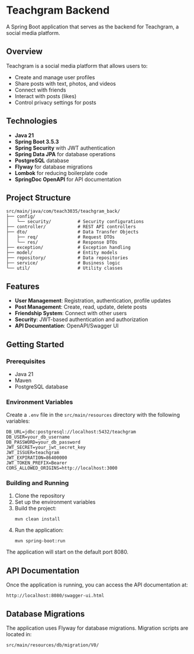 # Teachgram Backend

A Spring Boot application that serves as the backend for Teachgram, a social media platform.

## Overview

Teachgram is a social media platform that allows users to:
- Create and manage user profiles
- Share posts with text, photos, and videos
- Connect with friends
- Interact with posts (likes)
- Control privacy settings for posts

## Technologies

- **Java 21**
- **Spring Boot 3.5.3**
- **Spring Security** with JWT authentication
- **Spring Data JPA** for database operations
- **PostgreSQL** database
- **Flyway** for database migrations
- **Lombok** for reducing boilerplate code
- **SpringDoc OpenAPI** for API documentation

## Project Structure

```
src/main/java/com/teach3035/teachgram_back/
├── config/
│   └── security/          # Security configurations
├── controller/            # REST API controllers
├── dto/                   # Data Transfer Objects
│   ├── req/               # Request DTOs
│   └── res/               # Response DTOs
├── exception/             # Exception handling
├── model/                 # Entity models
├── repository/            # Data repositories
├── service/               # Business logic
└── util/                  # Utility classes
```

## Features

- **User Management**: Registration, authentication, profile updates
- **Post Management**: Create, read, update, delete posts
- **Friendship System**: Connect with other users
- **Security**: JWT-based authentication and authorization
- **API Documentation**: OpenAPI/Swagger UI

## Getting Started

### Prerequisites

- Java 21
- Maven
- PostgreSQL database

### Environment Variables

Create a `.env` file in the `src/main/resources` directory with the following variables:

```
DB_URL=jdbc:postgresql://localhost:5432/teachgram
DB_USER=your_db_username
DB_PASSWORD=your_db_password
JWT_SECRET=your_jwt_secret_key
JWT_ISSUER=teachgram
JWT_EXPIRATION=86400000
JWT_TOKEN_PREFIX=Bearer
CORS_ALLOWED_ORIGINS=http://localhost:3000
```

### Building and Running

1. Clone the repository
2. Set up the environment variables
3. Build the project:
   ```
   mvn clean install
   ```
4. Run the application:
   ```
   mvn spring-boot:run
   ```

The application will start on the default port 8080.

## API Documentation

Once the application is running, you can access the API documentation at:
```
http://localhost:8080/swagger-ui.html
```

## Database Migrations

The application uses Flyway for database migrations. Migration scripts are located in:
```
src/main/resources/db/migration/V0/
```